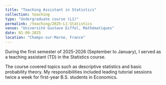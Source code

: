 ```yaml
---
title: "Teaching Assistant in Statistics"
collection: teaching
type: "Undergraduate course (L1)"
permalink: /teaching/2025-L1-Statistics
venue: "Université Gustave Eiffel, Mathématiques"
date: 01-09-2025
location: "Champs-sur-Marne, France"
---
```


During the first semester of 2025-2026 (September to January), I served as a teaching assistant (TD) in the Statistics course.


The course covered topics such as descriptive statistics and basic probability theory. My responsibilities included leading tutorial sessions twice a week for first-year B.S. students in Economics.

